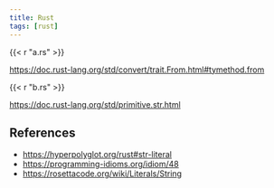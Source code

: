 ```yaml
---
title: Rust
tags: [rust]
---
```


{{< r "a.rs" >}}

<https://doc.rust-lang.org/std/convert/trait.From.html#tymethod.from>

{{< r "b.rs" >}}

<https://doc.rust-lang.org/std/primitive.str.html>

## References

- <https://hyperpolyglot.org/rust#str-literal>
- <https://programming-idioms.org/idiom/48>
- <https://rosettacode.org/wiki/Literals/String>
